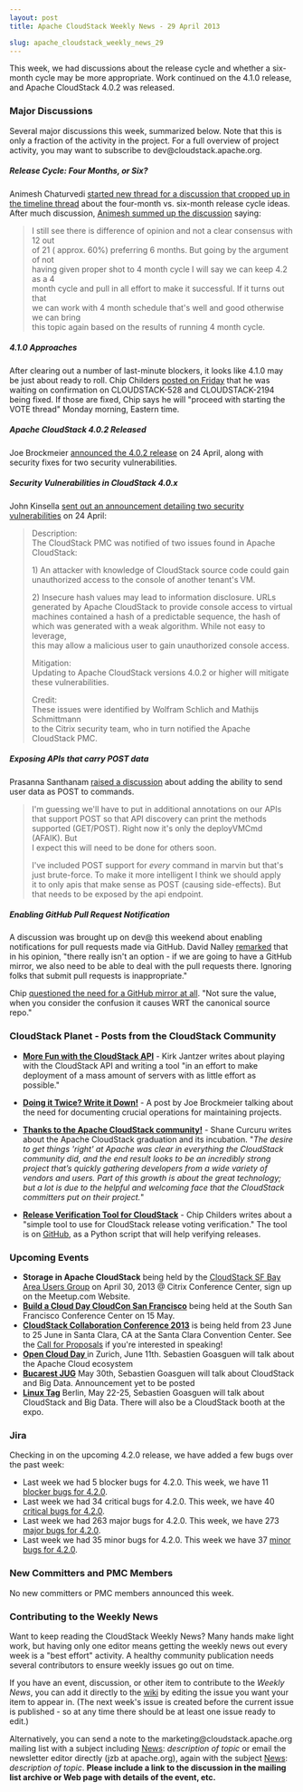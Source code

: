 ```yaml
---
layout: post
title: Apache CloudStack Weekly News - 29 April 2013

slug: apache_cloudstack_weekly_news_29
---
```

 <p>This week, we had discussions about the release cycle and whether a six-month cycle may be more appropriate. Work continued on the 4.1.0 release, and Apache CloudStack 4.0.2 was released. </p>

<h3><a name="ApacheCloudStackWeeklyNews-29April2013-MajorDiscussions"></a>Major Discussions</h3>

<p>Several major discussions this week, summarized below. Note that this is only a fraction of the activity in the project. For a full overview of project activity, you may want to subscribe to dev@cloudstack.apache.org. </p>

<h5><a name="ApacheCloudStackWeeklyNews-29April2013-ReleaseCycle%3AFourMonths%2CorSix%3F"></a>Release Cycle: Four Months, or Six?</h5>

<p>Animesh Chaturvedi <a href="http://markmail.org/message/3ctdwor5hfbpa3vx" class="external-link" rel="nofollow">started new thread for a discussion that cropped up in the timeline thread</a> about the four-month vs. six-month release cycle ideas. After much discussion, <a href="http://markmail.org/message/rqqbtbumx6xnzrcr" class="external-link" rel="nofollow">Animesh summed up the discussion</a> saying:</p>

<blockquote>
<p>I still see there is difference of opinion and not a clear consensus with 12 out<br/>
of 21 ( approx. 60%) preferring 6 months.  But going by the argument of not<br/>
having given proper shot to 4 month cycle I will say we can keep 4.2 as a 4<br/>
month cycle and pull in all effort to make it successful.  If it turns out that<br/>
we can work with 4 month schedule that's well and good otherwise we can bring<br/>
this topic again based on the results of running 4 month cycle.</p></blockquote>

<h5><a name="ApacheCloudStackWeeklyNews-29April2013-4.1.0Approaches"></a>4.1.0 Approaches</h5>

<p>After clearing out a number of last-minute blockers, it looks like 4.1.0 may be just about ready to roll. Chip Childers <a href="http://markmail.org/message/fe44ea4vy4yughwm" class="external-link" rel="nofollow">posted on Friday</a> that he was waiting on confirmation on CLOUDSTACK-528 and CLOUDSTACK-2194 being fixed. If those are fixed, Chip says he will "proceed with starting the VOTE thread" Monday morning, Eastern time. </p>

<h5><a name="ApacheCloudStackWeeklyNews-29April2013-ApacheCloudStack4.0.2Released"></a>Apache CloudStack 4.0.2 Released </h5>

<p>Joe Brockmeier <a href="http://markmail.org/message/vyukwk2nof5gaqko" class="external-link" rel="nofollow">announced the 4.0.2 release</a> on 24 April, along with security fixes for two security vulnerabilities. </p>

<h5><a name="ApacheCloudStackWeeklyNews-29April2013-SecurityVulnerabilitiesinCloudStack4.0.x"></a>Security Vulnerabilities in CloudStack 4.0.x</h5>

<p>John Kinsella <a href="http://markmail.org/message/36mipmcuj7ryo7py" class="external-link" rel="nofollow">sent out an announcement detailing two security vulnerabilities</a> on 24 April:</p>

<blockquote>
<p>Description:<br/>
The CloudStack PMC was notified of two issues found in Apache CloudStack:</p>

<p>1) An attacker with knowledge of CloudStack source code could gain<br/>
unauthorized access to the console of another tenant's VM.</p>

<p>2) Insecure hash values may lead to information disclosure. URLs<br/>
generated by Apache CloudStack to provide console access to virtual<br/>
machines contained a hash of a predictable sequence, the hash of<br/>
which was generated with a weak algorithm. While not easy to leverage,<br/>
this may allow a malicious user to gain unauthorized console access.</p>

<p>Mitigation:<br/>
Updating to Apache CloudStack versions 4.0.2 or higher will mitigate<br/>
these vulnerabilities.</p>

<p>Credit:<br/>
These issues were identified by Wolfram Schlich and Mathijs Schmittmann<br/>
to the Citrix security team, who in turn notified the Apache<br/>
CloudStack PMC.</p></blockquote>

<h5><a name="ApacheCloudStackWeeklyNews-29April2013-ExposingAPIsthatcarryPOSTdata"></a>Exposing APIs that carry POST data</h5>

<p>Prasanna Santhanam <a href="http://markmail.org/message/ji4d23xozub3nehi" class="external-link" rel="nofollow">raised a discussion</a> about adding the ability to send user data as POST to commands. </p>

<blockquote>
<p>I'm guessing we'll have to put in additional annotations on our APIs<br/>
that support POST so that API discovery can print the methods<br/>
supported (GET/POST). Right now it's only the deployVMCmd (AFAIK). But<br/>
I expect this will need to be done for others soon.</p>

<p>I've included POST support for <em>every</em> command in marvin but that's<br/>
just brute-force. To make it more intelligent I think we should apply<br/>
it to only apis that make sense as POST (causing side-effects). But<br/>
that needs to be exposed by the api endpoint.</p></blockquote>

<h5><a name="ApacheCloudStackWeeklyNews-29April2013-EnablingGitHubPullRequestNotification"></a>Enabling GitHub Pull Request Notification</h5>

<p>A discussion was brought up on dev@ this weekend about enabling notifications for pull requests made via GitHub. David Nalley <a href="http://markmail.org/message/f6cmckyakfa6sof4" class="external-link" rel="nofollow">remarked</a> that in his opinion, "there really isn't an option - if we are going to have a GitHub mirror, we also need to be able to deal with the pull requests there. Ignoring folks that submit pull requests is inappropriate."</p>

<p>Chip <a href="http://markmail.org/message/vwyio3i5merrwrv5" class="external-link" rel="nofollow">questioned the need for a GitHub mirror at all</a>. "Not sure the value, when you consider the confusion it causes WRT the canonical source repo."</p>

<h3><a name="ApacheCloudStackWeeklyNews-29April2013-CloudStackPlanetPostsfromtheCloudStackCommunity"></a>CloudStack Planet - Posts from the CloudStack Community</h3>

<ul>
	<li><b><a href="http://kirkjantzer.blogspot.com/2013/04/more-fun-with-cloudstack-api.html" class="external-link" rel="nofollow">More Fun with the CloudStack API</a></b> - Kirk Jantzer writes about playing with the CloudStack API and writing a tool "in an effort to make deployment of a mass amount of servers with as little effort as possible."</li>
</ul>


<ul>
	<li><b><a href="http://buildacloud.org/blog/257-doing-it-twice-write-it-down.html" class="external-link" rel="nofollow">Doing it Twice? Write it Down!</a></b> - A post by Joe Brockmeier talking about the need for documenting crucial operations for maintaining projects.</li>
</ul>


<ul>
	<li><b><a href="http://communityovercode.com/2013/04/thanks-apache-cloudstack/" class="external-link" rel="nofollow">Thanks to the Apache CloudStack community!</a></b> - Shane Curcuru writes about the Apache CloudStack graduation and its incubation. "<em>The desire to get things 'right' at Apache was clear in everything the CloudStack community did, and the end result looks to be an incredibly strong project that’s quickly gathering developers from a wide variety of vendors and users. Part of this growth is about the great technology; but a lot is due to the helpful and welcoming face that the CloudStack committers put on their project.</em>"</li>
</ul>


<ul>
	<li><b><a href="http://www.chipchilders.com/blog/2013/4/22/release-verification-tool-for-cloudstack.html" class="external-link" rel="nofollow">Release Verification Tool for CloudStack</a></b> - Chip Childers writes about a "simple tool to use for CloudStack release voting verification." The tool is on <a href="https://github.com/chipchilders/cloudstack-release-verification-tool" class="external-link" rel="nofollow">GitHub</a>, as a Python script that will help verifying releases.</li>
</ul>


<h3><a name="ApacheCloudStackWeeklyNews-29April2013-UpcomingEvents"></a>Upcoming Events</h3>

<ul>
	<li><b>Storage in Apache CloudStack</b> being held by the <a href="http://www.meetup.com/CloudStack-SF-Bay-Area-Users-Group/events/108916562/" class="external-link" rel="nofollow">CloudStack SF Bay Area Users Group</a> on April 30, 2013 @ Citrix Conference Center, sign up on the Meetup.com Website.</li>
	<li><b><a href="http://buildacloud.org/about-diy-cloud-computing/cloud-events/viewevent/148-build-a-cloud-day-cloudcon-san-francisco-ca.html" class="external-link" rel="nofollow">Build a Cloud Day CloudCon San Francisco</a></b> being held at the South San Francisco Conference Center on 15 May.</li>
	<li><b><a href="http://cloudstackcollab.net/" class="external-link" rel="nofollow">CloudStack Collaboration Conference 2013</a></b> is being held from 23 June to 25 June in Santa Clara, CA at the Santa Clara Convention Center. See the <a href="http://cloudstackcollab.net/CfP/" class="external-link" rel="nofollow">Call for Proposals</a> if you're interested in speaking!</li>
	<li><b><a href="https://www.ch-open.ch/events/aktuelle-events/open-cloud-day-2013/" class="external-link" rel="nofollow">Open Cloud Day </a></b> in Zurich, June 11th. Sebastien Goasguen will talk about the Apache Cloud ecosystem</li>
	<li><b><a href="http://www.bjug.ro" class="external-link" rel="nofollow">Bucarest JUG</a></b> May 30th, Sebastien Goasguen will talk about CloudStack and Big Data. Announcement yet to be posted</li>
	<li><b><a href="http://www.linuxtag.org/2013/de/program/mittwoch-22-mai-2013.html" class="external-link" rel="nofollow">Linux Tag</a></b> Berlin, May 22-25, Sebastien Goasguen will talk about CloudStack and Big Data. There will also be a CloudStack booth at the expo.</li>
</ul>


<h3><a name="ApacheCloudStackWeeklyNews-29April2013-Jira"></a>Jira</h3>

<p>Checking in on the upcoming 4.2.0 release, we have added a few bugs over the past week:</p>

<ul>
	<li>Last week we had 5 blocker bugs for 4.2.0. This week, we have 11 <a href="http://is.gd/blocker_acs420" class="external-link" rel="nofollow">blocker bugs for 4.2.0</a>.</li>
	<li>Last week we had 34 critical bugs for 4.2.0. This week, we have 40 <a href="http://is.gd/critical_acs420" class="external-link" rel="nofollow">critical bugs for 4.2.0</a>.</li>
	<li>Last week we had 263 major bugs for 4.2.0. This week, we have 273 <a href="http://is.gd/major_acs420" class="external-link" rel="nofollow">major bugs for 4.2.0</a>.</li>
	<li>Last week we had 35 minor bugs for 4.2.0. This week we have 37 <a href="http://is.gd/minor_acs420" class="external-link" rel="nofollow">minor bugs for 4.2.0</a>.</li>
</ul>


<h3><a name="ApacheCloudStackWeeklyNews-29April2013-NewCommittersandPMCMembers"></a>New Committers and PMC Members</h3>

<p>No new committers or PMC members announced this week.</p>

<h3><a name="ApacheCloudStackWeeklyNews-29April2013-ContributingtotheWeeklyNews"></a>Contributing to the Weekly News</h3>

<p>Want to keep reading the CloudStack Weekly News? Many hands make light work, but having only one editor means getting the weekly news out every week is a "best effort" activity. A healthy community publication needs several contributors to ensure weekly issues go out on time.</p>

<p>If you have an event, discussion, or other item to contribute to the <em>Weekly News</em>, you can add it directly to the <a href="https://cwiki.apache.org/confluence/display/CLOUDSTACK/CloudStack+Weekly+News" class="external-link" rel="nofollow">wiki</a> by editing the issue you want your item to appear in. (The next week's issue is created before the current issue is published - so at any time there should be at least one issue ready to edit.) </p>

<p>Alternatively, you can send a note to the marketing@cloudstack.apache.org mailing list with a subject including <a href="/confluence/display/CLOUDSTACK/News" title="News">News</a>: <em>description of topic</em> or email the newsletter editor directly (jzb at apache.org), again with the subject <a href="/confluence/display/CLOUDSTACK/News" title="News">News</a>: <em>description of topic</em>. <b>Please include a link to the discussion in the mailing list archive or Web page with details of the event, etc.</b> </p>

